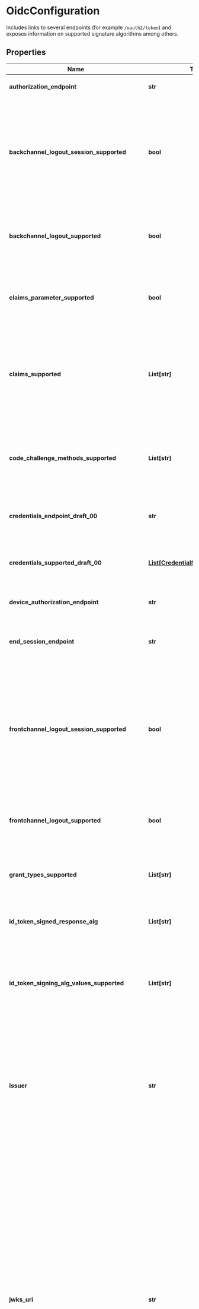 # OidcConfiguration

Includes links to several endpoints (for example `/oauth2/token`) and exposes information on supported signature algorithms among others.

## Properties

Name | Type | Description | Notes
------------ | ------------- | ------------- | -------------
**authorization_endpoint** | **str** | OAuth 2.0 Authorization Endpoint URL | 
**backchannel_logout_session_supported** | **bool** | OpenID Connect Back-Channel Logout Session Required  Boolean value specifying whether the OP can pass a sid (session ID) Claim in the Logout Token to identify the RP session with the OP. If supported, the sid Claim is also included in ID Tokens issued by the OP | [optional] 
**backchannel_logout_supported** | **bool** | OpenID Connect Back-Channel Logout Supported  Boolean value specifying whether the OP supports back-channel logout, with true indicating support. | [optional] 
**claims_parameter_supported** | **bool** | OpenID Connect Claims Parameter Parameter Supported  Boolean value specifying whether the OP supports use of the claims parameter, with true indicating support. | [optional] 
**claims_supported** | **List[str]** | OpenID Connect Supported Claims  JSON array containing a list of the Claim Names of the Claims that the OpenID Provider MAY be able to supply values for. Note that for privacy or other reasons, this might not be an exhaustive list. | [optional] 
**code_challenge_methods_supported** | **List[str]** | OAuth 2.0 PKCE Supported Code Challenge Methods  JSON array containing a list of Proof Key for Code Exchange (PKCE) [RFC7636] code challenge methods supported by this authorization server. | [optional] 
**credentials_endpoint_draft_00** | **str** | OpenID Connect Verifiable Credentials Endpoint  Contains the URL of the Verifiable Credentials Endpoint. | [optional] 
**credentials_supported_draft_00** | [**List[CredentialSupportedDraft00]**](CredentialSupportedDraft00.md) | OpenID Connect Verifiable Credentials Supported  JSON array containing a list of the Verifiable Credentials supported by this authorization server. | [optional] 
**device_authorization_endpoint** | **str** | OAuth 2.0 Device Authorization Endpoint URL | 
**end_session_endpoint** | **str** | OpenID Connect End-Session Endpoint  URL at the OP to which an RP can perform a redirect to request that the End-User be logged out at the OP. | [optional] 
**frontchannel_logout_session_supported** | **bool** | OpenID Connect Front-Channel Logout Session Required  Boolean value specifying whether the OP can pass iss (issuer) and sid (session ID) query parameters to identify the RP session with the OP when the frontchannel_logout_uri is used. If supported, the sid Claim is also included in ID Tokens issued by the OP. | [optional] 
**frontchannel_logout_supported** | **bool** | OpenID Connect Front-Channel Logout Supported  Boolean value specifying whether the OP supports HTTP-based logout, with true indicating support. | [optional] 
**grant_types_supported** | **List[str]** | OAuth 2.0 Supported Grant Types  JSON array containing a list of the OAuth 2.0 Grant Type values that this OP supports. | [optional] 
**id_token_signed_response_alg** | **List[str]** | OpenID Connect Default ID Token Signing Algorithms  Algorithm used to sign OpenID Connect ID Tokens. | 
**id_token_signing_alg_values_supported** | **List[str]** | OpenID Connect Supported ID Token Signing Algorithms  JSON array containing a list of the JWS signing algorithms (alg values) supported by the OP for the ID Token to encode the Claims in a JWT. | 
**issuer** | **str** | OpenID Connect Issuer URL  An URL using the https scheme with no query or fragment component that the OP asserts as its IssuerURL Identifier. If IssuerURL discovery is supported , this value MUST be identical to the issuer value returned by WebFinger. This also MUST be identical to the iss Claim value in ID Tokens issued from this IssuerURL. | 
**jwks_uri** | **str** | OpenID Connect Well-Known JSON Web Keys URL  URL of the OP&#39;s JSON Web Key Set [JWK] document. This contains the signing key(s) the RP uses to validate signatures from the OP. The JWK Set MAY also contain the Server&#39;s encryption key(s), which are used by RPs to encrypt requests to the Server. When both signing and encryption keys are made available, a use (Key Use) parameter value is REQUIRED for all keys in the referenced JWK Set to indicate each key&#39;s intended usage. Although some algorithms allow the same key to be used for both signatures and encryption, doing so is NOT RECOMMENDED, as it is less secure. The JWK x5c parameter MAY be used to provide X.509 representations of keys provided. When used, the bare key values MUST still be present and MUST match those in the certificate. | 
**registration_endpoint** | **str** | OpenID Connect Dynamic Client Registration Endpoint URL | [optional] 
**request_object_signing_alg_values_supported** | **List[str]** | OpenID Connect Supported Request Object Signing Algorithms  JSON array containing a list of the JWS signing algorithms (alg values) supported by the OP for Request Objects, which are described in Section 6.1 of OpenID Connect Core 1.0 [OpenID.Core]. These algorithms are used both when the Request Object is passed by value (using the request parameter) and when it is passed by reference (using the request_uri parameter). | [optional] 
**request_parameter_supported** | **bool** | OpenID Connect Request Parameter Supported  Boolean value specifying whether the OP supports use of the request parameter, with true indicating support. | [optional] 
**request_uri_parameter_supported** | **bool** | OpenID Connect Request URI Parameter Supported  Boolean value specifying whether the OP supports use of the request_uri parameter, with true indicating support. | [optional] 
**require_request_uri_registration** | **bool** | OpenID Connect Requires Request URI Registration  Boolean value specifying whether the OP requires any request_uri values used to be pre-registered using the request_uris registration parameter. | [optional] 
**response_modes_supported** | **List[str]** | OAuth 2.0 Supported Response Modes  JSON array containing a list of the OAuth 2.0 response_mode values that this OP supports. | [optional] 
**response_types_supported** | **List[str]** | OAuth 2.0 Supported Response Types  JSON array containing a list of the OAuth 2.0 response_type values that this OP supports. Dynamic OpenID Providers MUST support the code, id_token, and the token id_token Response Type values. | 
**revocation_endpoint** | **str** | OAuth 2.0 Token Revocation URL  URL of the authorization server&#39;s OAuth 2.0 revocation endpoint. | [optional] 
**scopes_supported** | **List[str]** | OAuth 2.0 Supported Scope Values  JSON array containing a list of the OAuth 2.0 [RFC6749] scope values that this server supports. The server MUST support the openid scope value. Servers MAY choose not to advertise some supported scope values even when this parameter is used | [optional] 
**subject_types_supported** | **List[str]** | OpenID Connect Supported Subject Types  JSON array containing a list of the Subject Identifier types that this OP supports. Valid types include pairwise and public. | 
**token_endpoint** | **str** | OAuth 2.0 Token Endpoint URL | 
**token_endpoint_auth_methods_supported** | **List[str]** | OAuth 2.0 Supported Client Authentication Methods  JSON array containing a list of Client Authentication methods supported by this Token Endpoint. The options are client_secret_post, client_secret_basic, client_secret_jwt, and private_key_jwt, as described in Section 9 of OpenID Connect Core 1.0 | [optional] 
**userinfo_endpoint** | **str** | OpenID Connect Userinfo URL  URL of the OP&#39;s UserInfo Endpoint. | [optional] 
**userinfo_signed_response_alg** | **List[str]** | OpenID Connect User Userinfo Signing Algorithm  Algorithm used to sign OpenID Connect Userinfo Responses. | 
**userinfo_signing_alg_values_supported** | **List[str]** | OpenID Connect Supported Userinfo Signing Algorithm  JSON array containing a list of the JWS [JWS] signing algorithms (alg values) [JWA] supported by the UserInfo Endpoint to encode the Claims in a JWT [JWT]. | [optional] 

## Example

```python
from ory_hydra_client.models.oidc_configuration import OidcConfiguration

# TODO update the JSON string below
json = "{}"
# create an instance of OidcConfiguration from a JSON string
oidc_configuration_instance = OidcConfiguration.from_json(json)
# print the JSON string representation of the object
print(OidcConfiguration.to_json())

# convert the object into a dict
oidc_configuration_dict = oidc_configuration_instance.to_dict()
# create an instance of OidcConfiguration from a dict
oidc_configuration_from_dict = OidcConfiguration.from_dict(oidc_configuration_dict)
```
[[Back to Model list]](../README.md#documentation-for-models) [[Back to API list]](../README.md#documentation-for-api-endpoints) [[Back to README]](../README.md)


